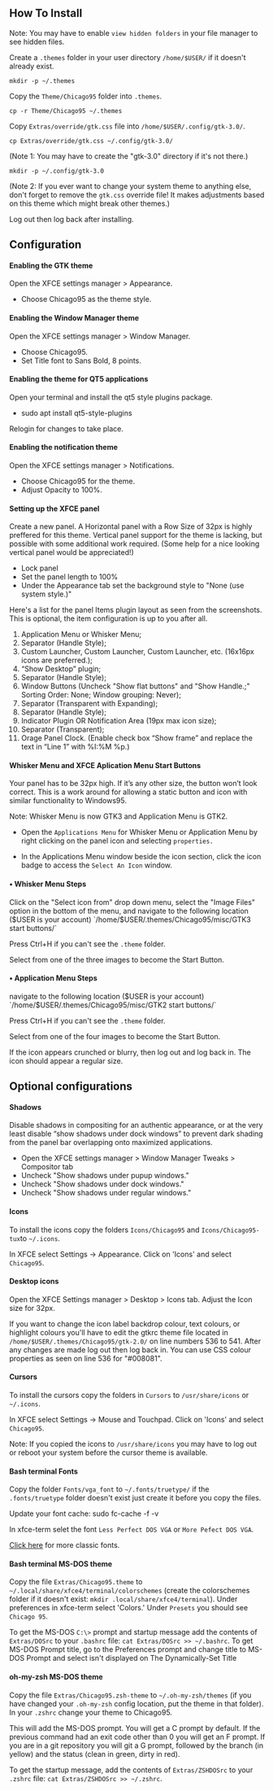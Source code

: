 ## How To Install

Note: You may have to enable `view hidden folders` in your file manager to see hidden files.

Create a `.themes` folder in your user directory `/home/$USER/` if it doesn't already exist.

    mkdir -p ~/.themes

Copy the `Theme/Chicago95` folder into `.themes`.

    cp -r Theme/Chicago95 ~/.themes

Copy `Extras/override/gtk.css` file into `/home/$USER/.config/gtk-3.0/`.

    cp Extras/override/gtk.css ~/.config/gtk-3.0/

(Note 1: You may have to create the "gtk-3.0" directory if it's not there.)

    mkdir -p ~/.config/gtk-3.0

(Note 2: If you ever want to change your system theme to anything else, don't forget to remove the `gtk.css` override file! It makes adjustments based on this theme which might break other themes.)

Log out then log back after installing.

## Configuration

#### Enabling the GTK theme
Open the XFCE settings manager > Appearance.

- Choose Chicago95 as the theme style.

#### Enabling the Window Manager theme
Open the XFCE settings manager > Window Manager.

- Choose Chicago95.
- Set Title font to Sans Bold, 8 points.

#### Enabling the theme for QT5 applications
Open your terminal and install the qt5 style plugins package.

- sudo apt install qt5-style-plugins

Relogin for changes to take place.

#### Enabling the notification theme
Open the XFCE settings manager > Notifications.

- Choose Chicago95 for the theme.
- Adjust Opacity to 100%.

#### Setting up the XFCE panel

Create a new panel. A Horizontal panel with a Row Size of 32px is highly preffered for this theme. Vertical panel support for the theme is lacking, but possible with some additional work required. (Some help for a nice looking vertical panel would be appreciated!)

- Lock panel
- Set the panel length to 100%
- Under the Appearance tab set the background style to "None (use system style.)"

Here's a list for the panel Items plugin layout as seen from the screenshots. This is optional, the item configuration is up to you after all.

1. Application Menu or Whisker Menu;
2. Separator (Handle Style);
3. Custom Launcher, Custom Launcher, Custom Launcher, etc. (16x16px icons are preferred.);
4. “Show Desktop” plugin;
5. Separator (Handle Style);
6. Window Buttons (Uncheck "Show flat buttons" and "Show Handle.;" Sorting Order: None; Window grouping: Never);
7. Separator (Transparent with Expanding);
8. Separator (Handle Style);
9. Indicator Plugin OR Notification Area (19px max icon size);
10. Separator (Transparent);
11. Orage Panel Clock. (Enable check box “Show frame” and replace the text in “Line 1” with %I:%M %p.)

#### Whisker Menu and XFCE Aplication Menu Start Buttons
Your panel has to be 32px high. If it’s any other size, the button won’t look correct. This is a work around for allowing a static button and icon with similar functionality to Windows95.

Note: Whisker Menu is now GTK3 and Application Menu is GTK2.

- Open the `Applications Menu` for Whisker Menu or Application Menu by right clicking on the panel icon and selecting `properties.`

- In the Applications Menu window beside the icon section, click the icon badge to access the `Select An Icon` window.

#### • Whisker Menu Steps
Click on the "Select icon from" drop down menu, select the "Image Files" option in the bottom of the menu, and
navigate to the following location ($USER is your account) `/home/$USER/.themes/Chicago95/misc/GTK3 start buttons/`

Press Ctrl+H if you can't see the `.theme` folder.

Select from one of the three images to become the Start Button.

#### • Application Menu Steps
navigate to the following location ($USER is your account) `/home/$USER/.themes/Chicago95/misc/GTK2 start buttons/`

Press Ctrl+H if you can't see the `.theme` folder.

Select from one of the four images to become the Start Button.

If the icon appears crunched or blurry, then log out and log back in. The icon should appear a regular size.

## Optional configurations

#### Shadows
Disable shadows in compositing for an authentic appearance, or at the very least disable “show shadows under dock windows” to prevent dark shading from the panel bar overlapping onto maximized applications.

- Open the XFCE settings manager > Window Manager Tweaks > Compositor tab
- Uncheck "Show shadows under pupup windows."
- Uncheck "Show shadows under dock windows."
- Uncheck "Show shadows under regular windows."

####  Icons
To install the icons copy the folders `Icons/Chicago95` and `Icons/Chicago95-tux`to `~/.icons`.

In XFCE select Settings -> Appearance. Click on 'Icons' and select `Chicago95`.

#### Desktop icons
Open the XFCE Settings manager > Desktop > Icons tab. Adjust the Icon size for 32px.

If you want to change the icon label backdrop colour, text colours, or highlight colours you'll have to edit the gtkrc theme file located in `/home/$USER/.themes/Chicago95/gtk-2.0/` on line numbers 536 to 541. After any changes are made log out then log back in. You can use CSS colour properties as seen on line 536 for "#008081".

#### Cursors
To install the cursors copy the folders in `Cursors` to `/usr/share/icons` or `~/.icons`.

In XFCE select Settings -> Mouse and Touchpad. Click on 'Icons' and select `Chicago95`.

Note: If you copied the icons to `/usr/share/icons` you may have to log out or reboot your system before the cursor theme is available.

#### Bash terminal Fonts
Copy the folder `Fonts/vga_font` to `~/.fonts/truetype/` if the `.fonts/truetype` folder doesn't exist just create it before you copy the files.

Update your font cache: sudo fc-cache -f -v

In xfce-term selet the font `Less Perfect DOS VGA` or `More Pefect DOS VGA`.

[Click here](https://int10h.org/oldschool-pc-fonts/fontlist/) for more classic fonts.

#### Bash terminal MS-DOS theme
Copy the file `Extras/Chicago95.theme` to `~/.local/share/xfce4/terminal/colorschemes` (create the colorschemes folder if it doesn't exist: `mkdir .local/share/xfce4/terminal`).
Under preferences in xfce-term select 'Colors.' Under `Presets` you should see `Chicago 95`.

To get the MS-DOS `C:\>` prompt and startup message add the contents of `Extras/DOSrc` to your `.bashrc` file: `cat Extras/DOSrc >> ~/.bashrc`.
To get MS-DOS Prompt title, go to the Preferences prompt and change title to MS-DOS Prompt and select isn't displayed on The Dynamically-Set Title

#### oh-my-zsh MS-DOS theme
Copy the file `Extras/Chicago95.zsh-theme` to `~/.oh-my-zsh/themes` (if you have changed your `.oh-my-zsh` config location, put the theme in that folder). In your `.zshrc` change your theme to Chicago95.

This will add the MS-DOS prompt. You will get a C prompt by default. If the previous command had an exit code other than 0 you will get an F prompt. If you are in a git repository you will git a G prompt, followed by the branch (in yellow) and the status (clean in green, dirty in red).

To get the startup message, add the contents of `Extras/ZSHDOSrc` to your `.zshrc` file: `cat Extras/ZSHDOSrc >> ~/.zshrc`.
